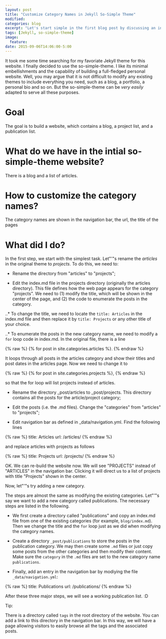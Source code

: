 ```yaml
---
layout: post
title: "Customize Category Names in Jekyll So-Simple Theme"
modified:
categories: blog
excerpt: "Let's start simple in the first blog post by discussing an interesting step in customizing the Jekyll so-simple theme for this website."
tags: [Jekyll, so-simple-theme]
image:
  feature:
date: 2015-09-06T14:06:00-5:00
---
```


It took me some time searching for my favoriate Jekyll theme for this website. I finally decided to use the so-simple-theme. I like its minimal embellishments and the capability of building a full-fledged personal website. Well, you may argue that it is not difficult to modify any existing themes to include everything you need, such as a blog, a portfolio, a personal bio and so on. But the so-simple-theme can be *very easily* adapted to serve all these purposes.

# Goal

The goal is to build a website, which contains a blog, a project list, and a publication list.

# What do we have in the intial so-simple-theme website?

There is a blog and a list of articles.

# How to customize the category names?

The category names are shown in the navigation bar, the url, the title of the pages

# What did I do?

In the first step, we start with the simplest task. Let"'"s rename the *articles* in the original theme to *projects*. To do this, we need to:

* Rename the directory from "articles" to "projects";

* Edit the index.md file in the projects directory (originally the articles directory). This file defines how the web page appears for the category "projects". We need to (1) modify the title, which will be shown in the center of the page, and (2) the code to enumerate the posts in the category.

..* To change the title, we need to locate the `title: Articles` in the index.md file and then replace it by `title: Projects` or any other title of your choice.

..* To enumerate the posts in the new category name, we need to modify a `for` loop code in index.md. In the original file, there is a line

{% raw %}
{% for post in site.categories.articles %}.
{% endraw %}

It loops through all posts in the articles category and show their titles and post dates in the articles page. Now we need to change it to

{% raw %}
{% for post in site.categories.projects %},
{% endraw %}

so that the for loop will list projects instead of articles.

* Rename the directory _post/articles to _post/projects. This directory contains all the posts for the article/project category;

* Edit the posts (i.e. the .md files). Change the "categories" from "articles" to "projects";

* Edit navigation bar as defined in _data/navigation.yml. Find the following lines

{% raw %}
title: Articles
url: /articles/
{% endraw %}

and replace articles with projects as follows

{% raw %}
title: Projects
url: /projects/
{% endraw %}

OK. We can re-build the website now. We will see "PROJECTS" instead of "ARTICLES" in the navigation bar. Clicking it will direct us to a list of projects with title "Projects" shown in the center.

Now, let"'"s try adding a new category.

The steps are almost the same as modifying the existing categories. Let"'"s say we want to add a new category called publications. The necessary steps are listed in the following.

* We first create a directory called "publications" and copy an index.md file from one of the existing categories (for example, `blog/index.md`). Then we change the title and the `for` loop just as we did when modifying the category names.

* Create a directory `_post/publications` to store the posts in the publication category. We may then create some `.md` files or just copy some posts from the other categories and then modify their content. Make sure the `category` in the `.md` files are set to the new category name `publications`.

* Finally, add an entry in the navigation bar by modiying the file `_data/navigation.yml`:

{% raw %}
title: Publications
url: /publications/
{% endraw %}

After these three major steps, we will see a working publication list. :D

Tip:

There is a directory called `tags` in the root directory of the website. You can add a link to this directory in the navigation bar. In this way, we will have a page allowing visitors to easily browse all the tags and the associated posts.

